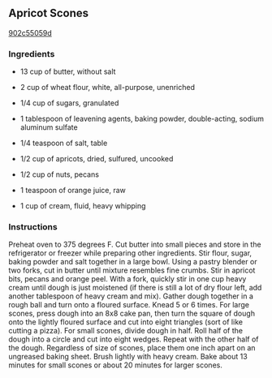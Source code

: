 ## Apricot Scones

[902c55059d](http://tastykitchen.com/recipes/breads/apricot-scones/)

### Ingredients

 - 13 cup of butter, without salt

 - 2 cup of wheat flour, white, all-purpose, unenriched

 - 1/4 cup of sugars, granulated

 - 1 tablespoon of leavening agents, baking powder, double-acting, sodium aluminum sulfate

 - 1/4 teaspoon of salt, table

 - 1/2 cup of apricots, dried, sulfured, uncooked

 - 1/2 cup of nuts, pecans

 - 1 teaspoon of orange juice, raw

 - 1 cup of cream, fluid, heavy whipping

### Instructions

Preheat oven to 375 degrees F. Cut butter into small pieces and store in the refrigerator or freezer while preparing other ingredients. Stir flour, sugar, baking powder and salt together in a large bowl. Using a pastry blender or two forks, cut in butter until mixture resembles fine crumbs. Stir in apricot bits, pecans and orange peel. With a fork, quickly stir in one cup heavy cream until dough is just moistened (if there is still a lot of dry flour left, add another tablespoon of heavy cream and mix). Gather dough together in a rough ball and turn onto a floured surface. Knead 5 or 6 times. For large scones, press dough into an 8x8 cake pan, then turn the square of dough onto the lightly floured surface and cut into eight triangles (sort of like cutting a pizza). For small scones, divide dough in half. Roll half of the dough into a circle and cut into eight wedges. Repeat with the other half of the dough. Regardless of size of scones, place them one inch apart on an ungreased baking sheet. Brush lightly with heavy cream. Bake about 13 minutes for small scones or about 20 minutes for larger scones.